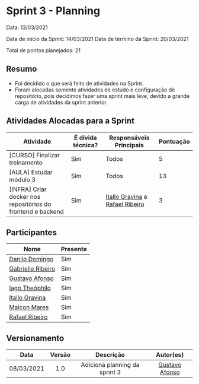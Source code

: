 # Sprint 3 - Planning

Data: 13/03/2021

Data de início da Sprint: 14/03/2021
Data de término da Sprint: 20/03/2021

Total de pontos planejados: 21

## Resumo

- Foi decidido o que será feito de atividades na Sprint.
- Foram alocadas somente atividades de estudo e configuração de repositório, pois decidimos fazer uma sprint mais leve, devido a grande carga de atividades da sprint anterior.

## Atividades Alocadas para a Sprint

| Atividade | É dívida técnica? | Responsáveis Principais | Pontuação |
|----------|------------|----------|------------|
|[CURSO] Finalizar treinamento | Sim | Todos | 5 |
|[AULA] Estudar módulo 3 | Sim | Todos | 13 |
|[INFRA] Criar docker nos repositórios do frontend e backend | Sim | [Itallo Gravina](https://github.com/itallogravina) e [Rafael Ribeiro](https://github.com/rafaelflarrn) | 3 |

## Participantes

|Nome|Presente|
|----|--------|
|[Danilo Domingo](https://github.com/danilow200)| Sim |
|[Gabrielle Ribeiro](https://github.com/Gabrielle-Ribeiro)| Sim |
|[Gustavo Afonso](https://github.com/GustavoAPS)| Sim |
|[Iago Theóphilo](https://github.com/iagotheophilo)| Sim |
|[Itallo Gravina](https://github.com/itallogravina)| Sim |
|[Maicon Mares](https://github.com/MaiconMares)| Sim |
|[Rafael Ribeiro](https://github.com/rafaelflarrn)| Sim |

## Versionamento

| Data | Versão | Descrição | Autor(es) |
|:----:|:------:|:---------:|:---------:|
|08/03/2021|1.0|Adiciona planning da sprint 3 |[Gustavo Afonso](https://github.com/GustavoAPS)|